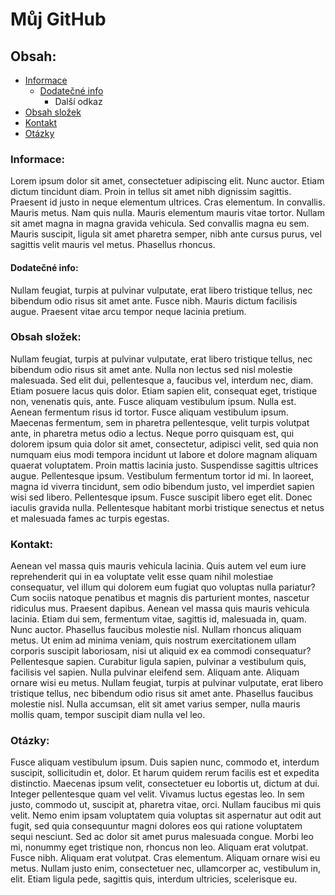 # Můj GitHub

## Obsah:

- [Informace](#informace "Text co se zobrazí při najetí myši")
  - [Dodatečné info](#dodatečné-info "Text")
    - Další odkaz
- [Obsah složek](#obsah-složek)
- [Kontakt](#kontakt)
- [Otázky](#otázky)

### Informace:

Lorem ipsum dolor sit amet, consectetuer adipiscing elit. Nunc auctor. Etiam dictum tincidunt diam. Proin in tellus sit amet nibh dignissim sagittis. Praesent id justo in neque elementum ultrices. Cras elementum. In convallis. Mauris metus. Nam quis nulla. Mauris elementum mauris vitae tortor. Nullam sit amet magna in magna gravida vehicula. Sed convallis magna eu sem. Mauris suscipit, ligula sit amet pharetra semper, nibh ante cursus purus, vel sagittis velit mauris vel metus. Phasellus rhoncus.

#### Dodatečné info:

Nullam feugiat, turpis at pulvinar vulputate, erat libero tristique tellus, nec bibendum odio risus sit amet ante. Fusce nibh. Mauris dictum facilisis augue. Praesent vitae arcu tempor neque lacinia pretium.

### Obsah složek:

Nullam feugiat, turpis at pulvinar vulputate, erat libero tristique tellus, nec bibendum odio risus sit amet ante. Nulla non lectus sed nisl molestie malesuada. Sed elit dui, pellentesque a, faucibus vel, interdum nec, diam. Etiam posuere lacus quis dolor. Etiam sapien elit, consequat eget, tristique non, venenatis quis, ante. Fusce aliquam vestibulum ipsum. Nulla est. Aenean fermentum risus id tortor. Fusce aliquam vestibulum ipsum. Maecenas fermentum, sem in pharetra pellentesque, velit turpis volutpat ante, in pharetra metus odio a lectus. Neque porro quisquam est, qui dolorem ipsum quia dolor sit amet, consectetur, adipisci velit, sed quia non numquam eius modi tempora incidunt ut labore et dolore magnam aliquam quaerat voluptatem. Proin mattis lacinia justo. Suspendisse sagittis ultrices augue. Pellentesque ipsum. Vestibulum fermentum tortor id mi. In laoreet, magna id viverra tincidunt, sem odio bibendum justo, vel imperdiet sapien wisi sed libero. Pellentesque ipsum. Fusce suscipit libero eget elit. Donec iaculis gravida nulla. Pellentesque habitant morbi tristique senectus et netus et malesuada fames ac turpis egestas.

### Kontakt:

Aenean vel massa quis mauris vehicula lacinia. Quis autem vel eum iure reprehenderit qui in ea voluptate velit esse quam nihil molestiae consequatur, vel illum qui dolorem eum fugiat quo voluptas nulla pariatur? Cum sociis natoque penatibus et magnis dis parturient montes, nascetur ridiculus mus. Praesent dapibus. Aenean vel massa quis mauris vehicula lacinia. Etiam dui sem, fermentum vitae, sagittis id, malesuada in, quam. Nunc auctor. Phasellus faucibus molestie nisl. Nullam rhoncus aliquam metus. Ut enim ad minima veniam, quis nostrum exercitationem ullam corporis suscipit laboriosam, nisi ut aliquid ex ea commodi consequatur? Pellentesque sapien. Curabitur ligula sapien, pulvinar a vestibulum quis, facilisis vel sapien. Nulla pulvinar eleifend sem. Aliquam ante. Aliquam ornare wisi eu metus. Nullam feugiat, turpis at pulvinar vulputate, erat libero tristique tellus, nec bibendum odio risus sit amet ante. Phasellus faucibus molestie nisl. Nulla accumsan, elit sit amet varius semper, nulla mauris mollis quam, tempor suscipit diam nulla vel leo.

### Otázky:

Fusce aliquam vestibulum ipsum. Duis sapien nunc, commodo et, interdum suscipit, sollicitudin et, dolor. Et harum quidem rerum facilis est et expedita distinctio. Maecenas ipsum velit, consectetuer eu lobortis ut, dictum at dui. Integer pellentesque quam vel velit. Vivamus luctus egestas leo. In sem justo, commodo ut, suscipit at, pharetra vitae, orci. Nullam faucibus mi quis velit. Nemo enim ipsam voluptatem quia voluptas sit aspernatur aut odit aut fugit, sed quia consequuntur magni dolores eos qui ratione voluptatem sequi nesciunt. Sed ac dolor sit amet purus malesuada congue. Morbi leo mi, nonummy eget tristique non, rhoncus non leo. Aliquam erat volutpat. Fusce nibh. Aliquam erat volutpat. Cras elementum. Aliquam ornare wisi eu metus. Nullam justo enim, consectetuer nec, ullamcorper ac, vestibulum in, elit. Etiam ligula pede, sagittis quis, interdum ultricies, scelerisque eu.